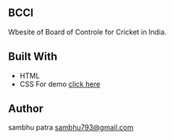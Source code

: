 ## BCCI 
Wbesite of Board of Controle for Cricket in India.
## Built With
- HTML
- CSS
For demo [click here](https://bcci-webpage.herokuapp.com/)
## Author
sambhu patra sambhu793@gmail.com 